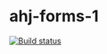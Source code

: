 # ahj-forms-1
[![Build status](https://ci.appveyor.com/api/projects/status/r6m86m7o38s2tg9t?svg=true)](https://ci.appveyor.com/project/kassiopea-coder/ahj-forms-1)
